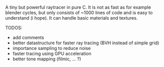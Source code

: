 A tiny but powerful raytracer in pure C. It is not as fast as for example blender cycles, but only consists of ~1000 lines of code and is easy to understand (i hope). It can handle basic materials and textures.

TODOS:
- add comments
- better datastructure for faster ray tracing (BVH instead of simple grid)
- importance sampling to reduce noise
- faster tracing using GPU acceleration
- better tone mapping (filmic, ... ?)
